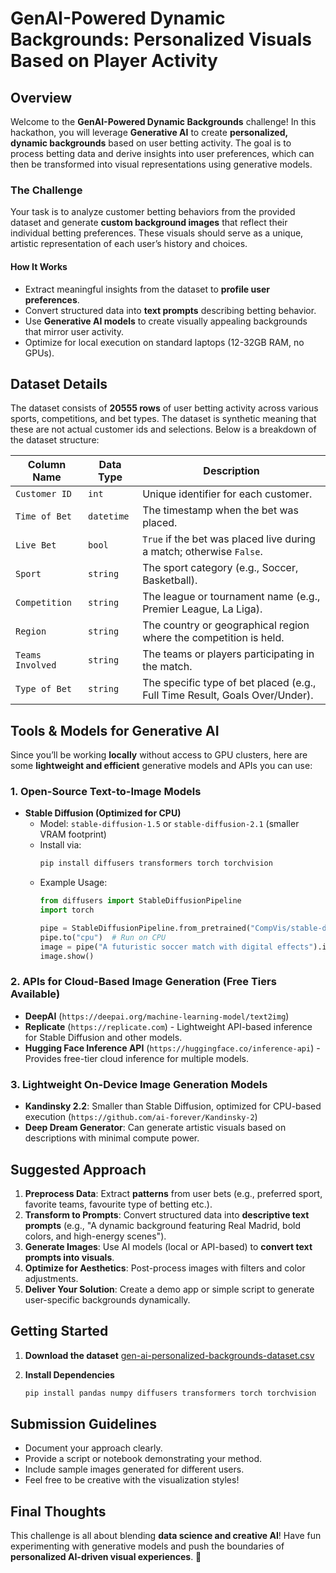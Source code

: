 # GenAI-Powered Dynamic Backgrounds: Personalized Visuals Based on Player Activity

## Overview
Welcome to the **GenAI-Powered Dynamic Backgrounds** challenge! In this hackathon, you will leverage **Generative AI** to create **personalized, dynamic backgrounds** based on user betting activity. The goal is to process betting data and derive insights into user preferences, which can then be transformed into visual representations using generative models.

### The Challenge
Your task is to analyze customer betting behaviors from the provided dataset and generate **custom background images** that reflect their individual betting preferences. These visuals should serve as a unique, artistic representation of each user’s history and choices.

#### **How It Works**
- Extract meaningful insights from the dataset to **profile user preferences**.
- Convert structured data into **text prompts** describing betting behavior.
- Use **Generative AI models** to create visually appealing backgrounds that mirror user activity.
- Optimize for local execution on standard laptops (12-32GB RAM, no GPUs).

## Dataset Details
The dataset consists of **20555 rows** of user betting activity across various sports, competitions, and bet types. The dataset is synthetic meaning that these are not actual customer ids and selections. Below is a breakdown of the dataset structure:

| Column Name     | Data Type    | Description |
|----------------|-------------|-------------|
| `Customer ID`  | `int`       | Unique identifier for each customer. |
| `Time of Bet`  | `datetime`  | The timestamp when the bet was placed. |
| `Live Bet`     | `bool`      | `True` if the bet was placed live during a match; otherwise `False`. |
| `Sport`        | `string`    | The sport category (e.g., Soccer, Basketball). |
| `Competition`  | `string`    | The league or tournament name (e.g., Premier League, La Liga). |
| `Region`       | `string`    | The country or geographical region where the competition is held. |
| `Teams Involved` | `string`  | The teams or players participating in the match. |
| `Type of Bet`  | `string`    | The specific type of bet placed (e.g., Full Time Result, Goals Over/Under). |

## Tools & Models for Generative AI
Since you’ll be working **locally** without access to GPU clusters, here are some **lightweight and efficient** generative models and APIs you can use:

### **1. Open-Source Text-to-Image Models**
- **Stable Diffusion (Optimized for CPU)**  
  - Model: `stable-diffusion-1.5` or `stable-diffusion-2.1` (smaller VRAM footprint)
  - Install via:
    ```bash
    pip install diffusers transformers torch torchvision
    ```
  - Example Usage:
    ```python
    from diffusers import StableDiffusionPipeline
    import torch
    
    pipe = StableDiffusionPipeline.from_pretrained("CompVis/stable-diffusion-v1-4")
    pipe.to("cpu")  # Run on CPU
    image = pipe("A futuristic soccer match with digital effects").images[0]
    image.show()
    ```

### **2. APIs for Cloud-Based Image Generation (Free Tiers Available)**
- **DeepAI** (`https://deepai.org/machine-learning-model/text2img`)
- **Replicate** (`https://replicate.com`) - Lightweight API-based inference for Stable Diffusion and other models.
- **Hugging Face Inference API** (`https://huggingface.co/inference-api`) - Provides free-tier cloud inference for multiple models.

### **3. Lightweight On-Device Image Generation Models**
- **Kandinsky 2.2**: Smaller than Stable Diffusion, optimized for CPU-based execution (`https://github.com/ai-forever/Kandinsky-2`)
- **Deep Dream Generator**: Can generate artistic visuals based on descriptions with minimal compute power.

## Suggested Approach
1. **Preprocess Data**: Extract **patterns** from user bets (e.g., preferred sport, favorite teams, favourite type of betting etc.).
2. **Transform to Prompts**: Convert structured data into **descriptive text prompts** (e.g., "A dynamic background featuring Real Madrid, bold colors, and high-energy scenes").
3. **Generate Images**: Use AI models (local or API-based) to **convert text prompts into visuals**.
4. **Optimize for Aesthetics**: Post-process images with filters and color adjustments.
5. **Deliver Your Solution**: Create a demo app or simple script to generate user-specific backgrounds dynamically.

## Getting Started
1. **Download the dataset**
[gen-ai-personalized-backgrounds-dataset.csv](https://github.com/novibet-ai-hackathon/novibet-ai-hackathon/tree/main/gen-ai-personalized-backgrounds)

2. **Install Dependencies**
   ```bash
   pip install pandas numpy diffusers transformers torch torchvision
   ```

## Submission Guidelines
- Document your approach clearly.
- Provide a script or notebook demonstrating your method.
- Include sample images generated for different users.
- Feel free to be creative with the visualization styles!

## Final Thoughts
This challenge is all about blending **data science and creative AI**! Have fun experimenting with generative models and push the boundaries of **personalized AI-driven visual experiences**. 🚀


